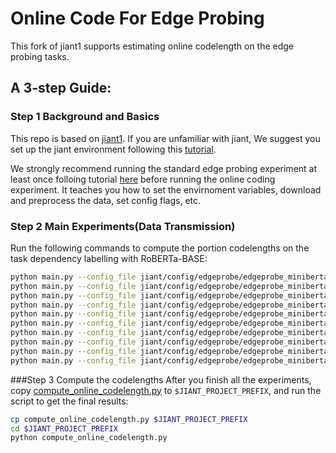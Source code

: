 # Online Code For Edge Probing

This fork of jiant1 supports estimating online codelength on the edge probing tasks.

## A 3-step Guide:

### Step 1 Background and Basics
This repo is based on [jiant1](https://github.com/nyu-mll/jiant-v1-legacy). If you are unfamiliar with jiant, We suggest you set up the jiant environment following this [tutorial](https://github.com/nyu-mll/jiant-v1-legacy/blob/master/tutorials/setup_tutorial.md). 

We strongly recommend running the standard edge probing experiment at least once folloing tutorial [here](https://github.com/nyu-mll/pretraining-learning-curves) before running the online coding experiment. It teaches you how to set the envirnoment variables, download and preprocess the data, set config flags, etc.

### Step 2 Main Experiments(Data Transmission)

Run the following commands to compute the portion codelengths on the task dependency labelling with RoBERTa-BASE:
```bash python main.py --config_file jiant/config/edgeprobe/edgeprobe_miniberta.conf --overrides 'exp_name=dep_roberta-base_0, target_tasks=edges-dep-ud-ewt, transformers_output_mode=mix, input_module=roberta-base, tokenizer=roberta-base, target_train_val_interval=1000, batch_size=32, target_train_max_vals=100, lr=0.0001, online_code_preshuffle_seed=1234, online_code_data_split="0,0.001,0.002", patience=10'
python main.py --config_file jiant/config/edgeprobe/edgeprobe_miniberta.conf --overrides 'exp_name=dep_roberta-base_1, target_tasks=edges-dep-ud-ewt, transformers_output_mode=mix, input_module=roberta-base, tokenizer=roberta-base, target_train_val_interval=1000, batch_size=32, target_train_max_vals=100, lr=0.0001, online_code_preshuffle_seed=1234, online_code_data_split="0,0.002,0.004", patience=10'
python main.py --config_file jiant/config/edgeprobe/edgeprobe_miniberta.conf --overrides 'exp_name=dep_roberta-base_2, target_tasks=edges-dep-ud-ewt, transformers_output_mode=mix, input_module=roberta-base, tokenizer=roberta-base, target_train_val_interval=1000, batch_size=32, target_train_max_vals=100, lr=0.0001, online_code_preshuffle_seed=1234, online_code_data_split="0,0.004,0.008", patience=10'
python main.py --config_file jiant/config/edgeprobe/edgeprobe_miniberta.conf --overrides 'exp_name=dep_roberta-base_3, target_tasks=edges-dep-ud-ewt, transformers_output_mode=mix, input_module=roberta-base, tokenizer=roberta-base, target_train_val_interval=1000, batch_size=32, target_train_max_vals=100, lr=0.0001, online_code_preshuffle_seed=1234, online_code_data_split="0,0.008,0.016", patience=10'
python main.py --config_file jiant/config/edgeprobe/edgeprobe_miniberta.conf --overrides 'exp_name=dep_roberta-base_4, target_tasks=edges-dep-ud-ewt, transformers_output_mode=mix, input_module=roberta-base, tokenizer=roberta-base, target_train_val_interval=1000, batch_size=32, target_train_max_vals=100, lr=0.0001, online_code_preshuffle_seed=1234, online_code_data_split="0,0.016,0.032", patience=10'
python main.py --config_file jiant/config/edgeprobe/edgeprobe_miniberta.conf --overrides 'exp_name=dep_roberta-base_5, target_tasks=edges-dep-ud-ewt, transformers_output_mode=mix, input_module=roberta-base, tokenizer=roberta-base, target_train_val_interval=1000, batch_size=32, target_train_max_vals=100, lr=0.0001, online_code_preshuffle_seed=1234, online_code_data_split="0,0.032,0.0625", patience=10'
python main.py --config_file jiant/config/edgeprobe/edgeprobe_miniberta.conf --overrides 'exp_name=dep_roberta-base_6, target_tasks=edges-dep-ud-ewt, transformers_output_mode=mix, input_module=roberta-base, tokenizer=roberta-base, target_train_val_interval=1000, batch_size=32, target_train_max_vals=100, lr=0.0001, online_code_preshuffle_seed=1234, online_code_data_split="0,0.0625,0.125", patience=10'
python main.py --config_file jiant/config/edgeprobe/edgeprobe_miniberta.conf --overrides 'exp_name=dep_roberta-base_7, target_tasks=edges-dep-ud-ewt, transformers_output_mode=mix, input_module=roberta-base, tokenizer=roberta-base, target_train_val_interval=1000, batch_size=32, target_train_max_vals=100, lr=0.0001, online_code_preshuffle_seed=1234, online_code_data_split="0,0.125,0.25", patience=10'
python main.py --config_file jiant/config/edgeprobe/edgeprobe_miniberta.conf --overrides 'exp_name=dep_roberta-base_8, target_tasks=edges-dep-ud-ewt, transformers_output_mode=mix, input_module=roberta-base, tokenizer=roberta-base, target_train_val_interval=1000, batch_size=32, target_train_max_vals=100, lr=0.0001, online_code_preshuffle_seed=1234, online_code_data_split="0,0.25,0.5", patience=10'
python main.py --config_file jiant/config/edgeprobe/edgeprobe_miniberta.conf --overrides 'exp_name=dep_roberta-base_9, target_tasks=edges-dep-ud-ewt, transformers_output_mode=mix, input_module=roberta-base, tokenizer=roberta-base, target_train_val_interval=1000, batch_size=32, target_train_max_vals=100, lr=0.0001, online_code_preshuffle_seed=1234, online_code_data_split="0,0.5,1", patience=10'
python main.py --config_file jiant/config/edgeprobe/edgeprobe_miniberta.conf --overrides 'exp_name=dep_roberta-base_10, target_tasks=edges-dep-ud-ewt, transformers_output_mode=mix, input_module=roberta-base, tokenizer=roberta-base, target_train_val_interval=1000, batch_size=32, target_train_max_vals=100, lr=0.0001, online_code_preshuffle_seed=1234, online_code_data_split="0,1,2", patience=10'
```

###Step 3 Compute the codelengths
After you finish all the experiments, copy [compute_online_codelength.py](./compute_online_codelength.py) to ```$JIANT_PROJECT_PREFIX```, and run the script to get the final results:
```bash
cp compute_online_codelength.py $JIANT_PROJECT_PREFIX
cd $JIANT_PROJECT_PREFIX
python compute_online_codelength.py
```

